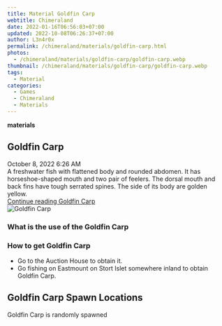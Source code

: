 ```yaml
---
title: Material Goldfin Carp
webtitle: Chimeraland
date: 2022-01-16T06:56:03+07:00
updated: 2022-10-08T06:26:37+07:00
author: L3n4r0x
permalink: /chimeraland/materials/goldfin-carp.html
photos:
  - /chimeraland/materials/goldfin-carp/goldfin-carp.webp
thumbnail: /chimeraland/materials/goldfin-carp/goldfin-carp.webp
tags:
  - Material
categories:
  - Games
  - Chimeraland
  - Materials
---
```


<section id="bootstrap-wrapper">
  <link
    rel="stylesheet"
    href="https://cdn.statically.io/gh/dimaslanjaka/Web-Manajemen/40ac3225/css/bootstrap-4.5-wrapper.css"
  />
  <div
    class="row g-0 border rounded overflow-hidden flex-md-row mb-4 shadow-sm position-relative"
  >
    <div class="col p-4 d-flex flex-column position-static">
      <strong class="d-inline-block mb-2 text-success">materials</strong>
      <h2 class="mb-0">Goldfin Carp</h2>
      <div class="mb-1 text-muted">October 8, 2022 6:26 AM</div>
      <div class="mb-2 border p-1">
        A freshwater fish with flattened body and rounded abdomen. It has
        horseshoe-shaped mouth and two pair of feelers. The dorsal mouth and
        back fins have tough serrated spines. The side of its body are golden
        yellow.
      </div>
      <a
        href="/chimeraland/materials/goldfin-carp.html"
        class="stretched-link d-none"
        >Continue reading Goldfin Carp</a
      >
    </div>
    <div class="col-auto d-none d-lg-block">
      <img
        src="/chimeraland/materials/goldfin-carp/goldfin-carp.webp"
        alt="Goldfin Carp"
      />
    </div>
  </div>
  <div class="row">
    <div class="col-lg-6 col-12 mb-2">
      <div class="card">
        <div class="card-body">
          <h3 class="card-title">What is the use of the Goldfin Carp</h3>
          <div class="card-text"><ul></ul></div>
        </div>
      </div>
    </div>
    <div class="col-lg-6 col-12 mb-2">
      <div class="card">
        <div class="card-body">
          <h3 class="card-title">How to get Goldfin Carp</h3>
          <div class="card-text">
            <ul>
              <li>Go to the Auction House to obtain it.</li>
              <li>
                Go fishing on Eastmount on Stort Islet somewhere inland to
                obtain Goldfin Carp.
              </li>
            </ul>
          </div>
        </div>
      </div>
    </div>
    <div class="col-12 mb-2">
      <h2>Goldfin Carp Spawn Locations</h2>
      <p>Goldfin Carp is randomly spawned</p>
    </div>
  </div>
</section>